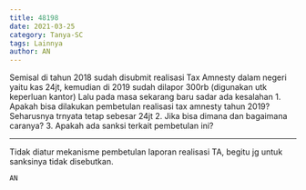 ```yaml
---
title: 48198
date: 2021-03-25
category: Tanya-SC
tags: Lainnya
author: AN
---
```


Semisal di tahun 2018 sudah disubmit realisasi Tax Amnesty dalam negeri yaitu kas 24jt, kemudian di 2019 sudah dilapor 300rb (digunakan utk keperluan kantor) Lalu pada masa sekarang baru sadar ada kesalahan 1. Apakah bisa dilakukan pembetulan realisasi tax amnesty tahun 2019? Seharusnya trnyata tetap sebesar 24jt 2. Jika bisa dimana dan bagaimana caranya? 3. Apakah ada sanksi terkait pembetulan ini?

---

Tidak diatur mekanisme pembetulan laporan realisasi TA, begitu jg untuk sanksinya tidak disebutkan.

`AN`
